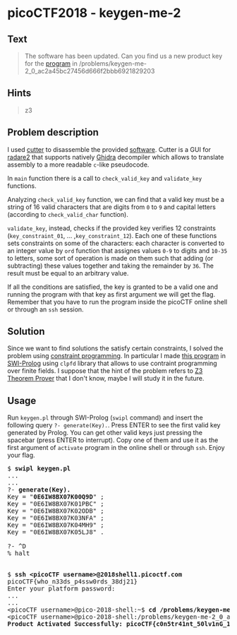 # picoCTF2018 - keygen-me-2
## Text
> The software has been updated. Can you find us a new product key for the [program](https://github.com/PrinceOfBorgo/picoCTF2018-keygen-me-2/blob/master/activate) in /problems/keygen-me-2_0_ac2a45bc27456d666f2bbb6921829203

## Hints
> z3

## Problem description
I used [cutter](https://cutter.re/) to disassemble the provided [software](https://github.com/PrinceOfBorgo/picoCTF2018-keygen-me-2/blob/master/activate). Cutter is a GUI for [radare2](https://rada.re/n/) that supports natively [Ghidra](https://ghidra-sre.org/) decompiler which allows to translate assembly to a more readable `c`-like pseudocode.

In `main` function there is a call to `check_valid_key` and `validate_key` functions.

Analyzing `check_valid_key` function, we can find that a valid key must be a string of 16 valid characters that are digits from `0` to `9` and capital letters (according to `check_valid_char` function).

`validate_key`, instead, checks if the provided key verifies 12 constraints (`key_constraint_01`, ... ,`key_constraint_12`). Each one of these functions sets constraints on some of the characters: each character is converted to an integer value by `ord` function that assignes values `0-9` to digits and `10-35` to letters, some sort of operation is made on them such that adding (or subtracting) these values together and taking the remainder by `36`. The result must be equal to an arbitrary value.

If all the conditions are satisfied, the key is granted to be a valid one and running the program with that key as first argument we will get the flag. Remember that you have to run the program inside the picoCTF online shell or through an `ssh` session.

## Solution
Since we want to find solutions the satisfy certain constraints, I solved the problem using [constraint programming](https://en.wikipedia.org/wiki/Constraint_programming). In particular I made [this program](https://github.com/PrinceOfBorgo/picoCTF2018-keygen-me-2/blob/master/keygen.pl) in [SWI-Prolog](https://www.swi-prolog.org/) using `clpfd` library that allows to use contraint programming over finite fields. I suppose that the hint of the problem refers to [Z3 Theorem Prover](https://en.wikipedia.org/wiki/Z3_Theorem_Prover) that I don't know, maybe I will study it in the future.

## Usage
Run `keygen.pl` through SWI-Prolog (`swipl` command) and insert the following query `?- generate(Key).`. Press ENTER to see the first valid key generated by Prolog. You can get other valid keys just pressing the spacebar (press ENTER to interrupt). Copy one of them and use it as the first argument of `activate` program in the online shell or through `ssh`. Enjoy your flag.
<pre>
$ <b>swipl keygen.pl</b>
...
...
?- <b>generate(Key).</b>
Key = "<b>0E6IW8BX07K00Q9D</b>" ;
Key = "0E6IW8BX07K01PBC" ;
Key = "0E6IW8BX07K02ODB" ;
Key = "0E6IW8BX07K03NFA" ;
Key = "0E6IW8BX07K04MH9" ;
Key = "0E6IW8BX07K05LJ8" .

?- ^D
% halt


$ <b>ssh &lt;picoCTF username&gt;@2018shell1.picoctf.com</b>
picoCTF{who_n33ds_p4ssw0rds_38dj21}
Enter your platform password:
...
...
&lt;picoCTF username&gt;@pico-2018-shell:~$ <b>cd /problems/keygen-me-2_0_ac2a45bc27456d666f2bbb6921829203</b>
&lt;picoCTF username&gt;@pico-2018-shell:/problems/keygen-me-2_0_ac2a45bc27456d666f2bbb6921829203$ <b>./activate 0E6IW8BX07K00Q9D</b>
<b>Product Activated Successfully: picoCTF{c0n5tr41nt_50lv1nG_15_W4y_f45t3r_783243818}</b>
</pre>
